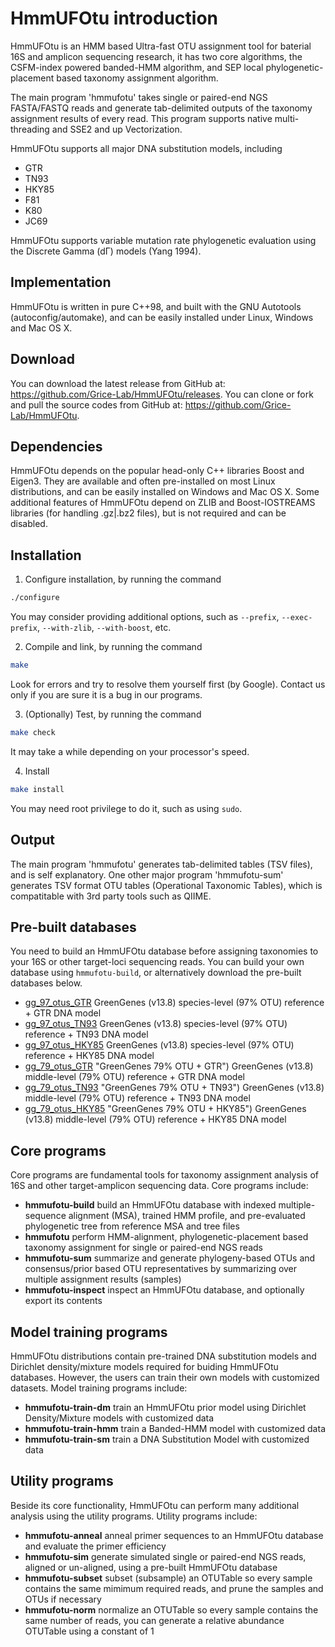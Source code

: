HmmUFOtu introduction
=====================
HmmUFOtu is an HMM based Ultra-fast OTU assignment tool for baterial 16S and amplicon sequencing research,
it has two core algorithms, the CSFM-index powered banded-HMM algorithm,
and SEP local phylogenetic-placement based taxonomy assignment algorithm.

The main program 'hmmufotu' takes single or paired-end NGS FASTA/FASTQ reads and generate tab-delimited outputs of the taxonomy assignment results of every read. This program supports native multi-threading and SSE2 and up Vectorization.

HmmUFOtu supports all major DNA substitution models, including
* GTR
* TN93
* HKY85
* F81
* K80
* JC69

HmmUFOtu supports variable mutation rate phylogenetic evaluation using the Discrete Gamma (dΓ) models (Yang 1994).

Implementation
--------------
HmmUFOtu is written in pure C++98, and built with the GNU Autotools (autoconfig/automake), and can be easily installed under Linux, Windows and Mac OS X.

Download
--------
You can download the latest release from GitHub at: https://github.com/Grice-Lab/HmmUFOtu/releases.
You can clone or fork and pull the source codes from GitHub at: https://github.com/Grice-Lab/HmmUFOtu.

Dependencies
------------
HmmUFOtu depends on the popular head-only C++ libraries Boost and Eigen3. They are available and often pre-installed on most Linux distributions, and can be easily installed on Windows and Mac OS X.
Some additional features of HmmUFOtu depend on ZLIB and Boost-IOSTREAMS libraries (for handling .gz|.bz2 files), but is not required and can be disabled.

Installation
------------
1. Configure installation, by running the command
```bash
./configure
```
You may consider providing additional options, such as `--prefix`, `--exec-prefix`,
`--with-zlib`, `--with-boost`, etc.

2. Compile and link, by running the command
```bash
make
```
Look for errors and try to resolve them yourself first (by Google).
Contact us only if you are sure it is a bug in our programs.

3. (Optionally) Test, by running the command
```bash
make check
```
It may take a while depending on your processor's speed.

4. Install
```bash
make install
```
You may need root privilege to do it, such as using `sudo`.

Output
------
The main program 'hmmufotu' generates tab-delimited tables (TSV files), and is self explanatory.
One other major program 'hmmufotu-sum' generates TSV format OTU tables (Operational Taxonomic Tables), which is compatitable with 3rd party tools such as QIIME.

Pre-built databases
-------------------
You need to build an HmmUFOtu database before assigning taxonomies to your 16S or other target-loci sequencing reads. You can build your own database using `hmmufotu-build`, or alternatively download the pre-built databases below.
* [gg_97_otus_GTR](https://upenn.box.com/shared/static/o146rpg53ebmn3pxikf7zm1uwatez6sl.zip "GreenGenes 97% OUT + GTR")    GreenGenes (v13.8) species-level (97% OTU) reference + GTR DNA model
* [gg_97_otus_TN93](https://upenn.box.com/shared/static/ergmvb9gce1t5y4zwrb4soe1kls7it5c.zip "GreenGenes 97% OUT + TN93")    GreenGenes (v13.8) species-level (97% OTU) reference + TN93 DNA model
* [gg_97_otus_HKY85](https://upenn.box.com/shared/static/4vdigyt6oywm4lyl0h60f68lc8ag09nt.zip "GreenGenes 97% OUT + HKY85")    GreenGenes (v13.8) species-level (97% OTU) reference + HKY85 DNA model
* [gg_79_otus_GTR](https://upenn.box.com/shared/static/0o7kg211qq7jtc7ocpfsdwrs0oyxn2nh.zip) "GreenGenes 79% OTU + GTR")    GreenGenes (v13.8) middle-level (79% OTU) reference + GTR DNA model
* [gg_79_otus_TN93](https://upenn.box.com/shared/static/uuwmkb3bciirl6npjoq6u7dxihnu9mrk.zip) "GreenGenes 79% OTU + TN93")    GreenGenes (v13.8) middle-level (79% OTU) reference + TN93 DNA model
* [gg_79_otus_HKY85](https://upenn.box.com/shared/static/pgl5wya9b9vcvay81peaovewu940671u.zip) "GreenGenes 79% OTU + HKY85")    GreenGenes (v13.8) middle-level (79% OTU) reference + HKY85 DNA model

Core programs
-------------
Core programs are fundamental tools for taxonomy assignment analysis of 16S and other target-amplicon sequencing data.
Core programs include:
* **hmmufotu-build**		build an HmmUFOtu database with indexed multiple-sequence alignment (MSA), trained HMM profile, and pre-evaluated phylogenetic tree from reference MSA and tree files
* **hmmufotu**			perform HMM-alignment, phylogenetic-placement based taxonomy assignment for single or paired-end NGS reads
* **hmmufotu-sum**		summarize and generate phylogeny-based OTUs and consensus/prior based OTU representatives by summarizing over multiple assignment results (samples)
* **hmmufotu-inspect**		inspect an HmmUFOtu database, and optionally export its contents

Model training programs
-----------------------
HmmUFOtu distributions contain pre-trained DNA substitution models and Dirichlet density/mixture models required for buiding HmmUFOtu databases.
However, the users can train their own models with customized datasets.
Model training programs include:
* **hmmufotu-train-dm**		train an HmmUFOtu prior model using Dirichlet Density/Mixture models with customized data
* **hmmufotu-train-hmm**	train a Banded-HMM model with customized data
* **hmmufotu-train-sm**		train a DNA Substitution Model with customized data

Utility programs
-------------------------
Beside its core functionality, HmmUFOtu can perform many additional analysis using the utility programs.
Utility programs include:
* **hmmufotu-anneal**		anneal primer sequences to an HmmUFOtu database and evaluate the primer efficiency
* **hmmufotu-sim**		generate simulated single or paired-end NGS reads, aligned or un-aligned, using a pre-built HmmUFOtu database
* **hmmufotu-subset**		subset (subsample) an OTUTable so every sample contains the same mimimum required reads, and prune the samples and OTUs if necessary
* **hmmufotu-norm**		normalize an OTUTable so every sample contains the same number of reads, you can generate a relative abundance OTUTable using a constant of 1


